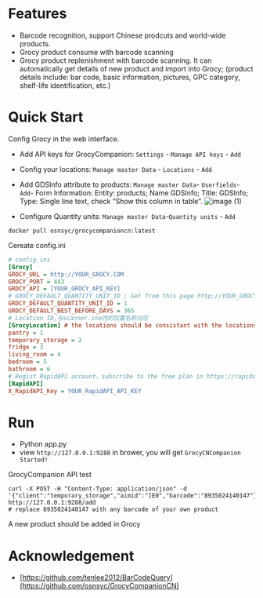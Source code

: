 
# Features

- Barcode recognition, support Chinese prodcuts and world-wide products.
- Grocy product consume with barcode scanning
- Grocy product replenishment with barcode scanning. It can automatically get details of new product and import into Grocy; (product details include: bar code, basic information, pictures, GPC category, shelf-life identification, etc.)

# Quick Start

Config Grocy in the web interface.
- Add API keys for GrocyCompanion: `Settings` - `Manage API keys` - `Add`
- Config your locations: `Manage master Data` - `Locations` - `Add`
- Add GDSInfo attribute to products: `Manage master Data`- `Userfields`- `Add`- Form Information: Entity: products; Name GDSInfo; Title: GDSInfo; Type: Single line text, check “Show this column in table”.
![image (1)](https://github.com/sliveysun/GrocyCompanion/assets/1631565/164ebd98-29a0-4b32-837d-0a2801b5696b)

- Configure Quantity units: `Manage master Data`-`Quantity units` - `Add`

```shell
docker pull osnsyc/grocycompanioncn:latest
```

Cereate config.ini

```ini
# config.ini
[Grocy]
GROCY_URL = http://YOUR_GROCY.COM
GROCY_PORT = 443
GROCY_API = [YOUR_GROCY_API_KEY]
# GROCY_DEFAULT_QUANTITY_UNIT_ID ; Get from this page http://YOUR_GROCY.COM:GROCY_PORT/api/objects/quantity_units 
GROCY_DEFAULT_QUANTITY_UNIT_ID = 1 
GROCY_DEFAULT_BEST_BEFORE_DAYS = 365
# Location ID,与scanner.ino内的位置名称对应
[GrocyLocation] # the locations should be consistant with the locations in Grocy, Get Grocy locations from this page http://YOUR_GROCY.COM:GROCY_PORT/api/objects/locations
pantry = 1
temporary_storage = 2
fridge = 3
living_room = 4
bedroom = 5
bathroom = 6
# Regist RapidAPI account，subscribe to the free plan in https://rapidapi.com/Glavier/api/barcodes1/  copy X_RapidAPI_Key of Endpoints here
[RapidAPI]
X_RapidAPI_Key = YOUR_RapidAPI_API_KEY
```

# Run
- Python app.py
- view `http://127.0.0.1:9288` in brower, you will get `GrocyCNCompanion Started!`

GrocyCompanion API test

```shell
curl -X POST -H "Content-Type: application/json" -d '{"client":"temporary_storage","aimid":"]E0","barcode":"8935024140147"}' http://127.0.0.1:9288/add
# replace 8935024140147 with any barcode of your own product 
```

A new product should be added in Grocy

# Acknowledgement

- [https://github.com/tenlee2012/BarCodeQuery](https://github.com/osnsyc/GrocyCompanionCN)
